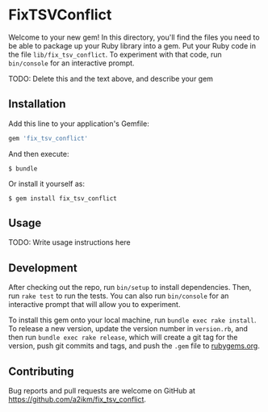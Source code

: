 # FixTSVConflict

Welcome to your new gem! In this directory, you'll find the files you need to be able to package up your Ruby library into a gem. Put your Ruby code in the file `lib/fix_tsv_conflict`. To experiment with that code, run `bin/console` for an interactive prompt.

TODO: Delete this and the text above, and describe your gem

## Installation

Add this line to your application's Gemfile:

```ruby
gem 'fix_tsv_conflict'
```

And then execute:

    $ bundle

Or install it yourself as:

    $ gem install fix_tsv_conflict

## Usage

TODO: Write usage instructions here

## Development

After checking out the repo, run `bin/setup` to install dependencies. Then, run `rake test` to run the tests. You can also run `bin/console` for an interactive prompt that will allow you to experiment.

To install this gem onto your local machine, run `bundle exec rake install`. To release a new version, update the version number in `version.rb`, and then run `bundle exec rake release`, which will create a git tag for the version, push git commits and tags, and push the `.gem` file to [rubygems.org](https://rubygems.org).

## Contributing

Bug reports and pull requests are welcome on GitHub at https://github.com/a2ikm/fix_tsv_conflict.
